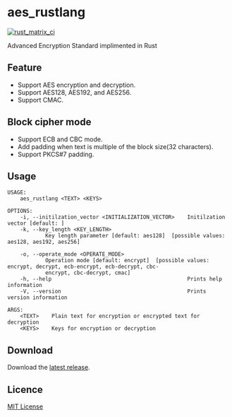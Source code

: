 # aes_rustlang
[![rust_matrix_ci](https://github.com/hukatama024e/aes_rustlang/actions/workflows/rust_matrix_ci.yml/badge.svg)](https://github.com/hukatama024e/aes_rustlang/actions/workflows/rust_matrix_ci.yml)

Advanced Encryption Standard implimented in Rust

## Feature

* Support AES encryption and decryption.
* Support AES128, AES192, and AES256.
* Support CMAC.

## Block cipher mode

* Support ECB and CBC mode.
* Add padding when text is multiple of the block size(32 characters).
* Support PKCS#7 padding.

## Usage

```
USAGE:
    aes_rustlang <TEXT> <KEYS>

OPTIONS:
    -i, --initilzation_vector <INITIALIZATION_VECTOR>    Initilzation vector [default: ]
    -k, --key_length <KEY_LENGTH>
            Key length parameter [default: aes128]  [possible values: aes128, aes192, aes256]

    -o, --operate_mode <OPERATE_MODE>
            Operation mode [default: encrypt]  [possible values: encrypt, decrypt, ecb-encrypt, ecb-decrypt, cbc-
            encrypt, cbc-decrypt, cmac]
    -h, --help                                           Prints help information
    -V, --version                                        Prints version information

ARGS:
    <TEXT>    Plain text for encryption or encrypted text for decryption
    <KEYS>    Keys for encryption or decryption
```

## Download
Download the [latest release].

## Licence
[MIT License]

[latest release]: https://github.com/hukatama024e/aes_rustlang/releases
[MIT License]:    LICENSE